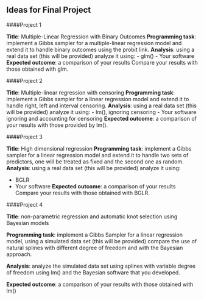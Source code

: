 ## Ideas for Final Project

####Project 1											

**Title**: Multiple-Linear Regression with Binary Outcomes
**Programming task**: implement a Gibbs sampler for a multiple-linear regression model and extend it to handle binary outcomes using the probit link.
**Analysis**:  using a real data set (this will be provided) analyze it using:
    - glm()
    - Your software
**Expected outcome**: a comparison of your results Compare your results with those obtained with glm.

####Project 2											

**Title**: Multiple-linear regression with censoring
**Programming task**: implement a Gibbs sampler for a linear regression model and extend it to handle right, left and interval censoring.
**Analysis**:  using a real data set (this will be provided) analyze it using:
    - lm(), ignoring censoring
    - Your software ignoring and accounting for censoring
**Expected outcome**: a comparison of your results with those provided by lm().


####Project 3										

**Title**: High dimensional regression
**Programming task**: implement a Gibbs sampler for a linear regression model and extend it to handle two sets of predictors, one will be treated as fixed and the second one as random.
**Analysis**:   using a real data set (this will be provided) analyze it using:
   - BGLR
   - Your software
**Expected outcome**: a comparison of your results Compare your results with those obtained with BGLR.

####Project 4										

**Title**: non-parametric regression and automatic knot selection using Bayesian models

**Programming task**: implement a Gibbs Sampler for a linear regression model, using a simulated data set (this will be provided) compare the use of natural splines with different degree of freedom and with the Bayesian approach.

**Analysis**:   analyze the simulated data set using splines with variable degree of freedom using lm() and the Bayesian software that you developed. 

**Expected outcome**: a comparison of your results  with those obtained with lm()


